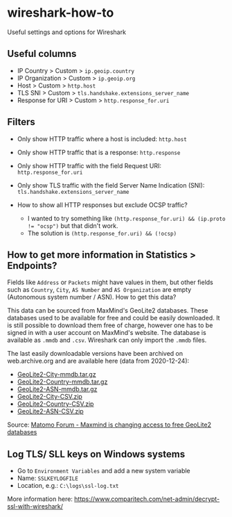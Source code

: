 # wireshark-how-to
Useful settings and options for Wireshark

## Useful columns
* IP Country > Custom > `ip.geoip.country`
* IP Organization > Custom > `ip.geoip.org`
* Host > Custom > `http.host`
* TLS SNI > Custom > `tls.handshake.extensions_server_name`
* Response for URI > Custom > `http.response_for.uri`

## Filters

* Only show HTTP traffic where a host is included:
`http.host`

* Only show HTTP traffic that is a response:
`http.response`

* Only show HTTP traffic with the field Request URI:
`http.response_for.uri`

* Only show TLS traffic with the field Server Name Indication (SNI):
`tls.handshake.extensions_server_name`

* How to show all HTTP responses but exclude OCSP traffic?
  * I wanted to try something like `(http.response_for.uri) && (ip.proto != "ocsp")` but that didn't work.
  * The solution is `(http.response_for.uri) && (!ocsp)`


## How to get more information in Statistics > Endpoints?
Fields like `Address` or `Packets` might have values in them, but other fields such as `Country`, `City`, `AS Number` and `AS Organization` are empty (Autonomous system number / ASN). How to get this data?

This data can be sourced from MaxMind's GeoLite2 databases. These databases used to be available for free and could be easily downloaded. It is still possible to download them free of charge, however one has to be signed in with a user account on MaxMind's website. The database is available as `.mmdb` and `.csv`. Wireshark can only import the `.mmdb` files.

The last easily downloadable versions have been archived on web.archive.org and are available here (data from 2020-12-24):
* [GeoLite2-City-mmdb.tar.gz](https://web.archive.org/web/20191227182209/https://geolite.maxmind.com/download/geoip/database/GeoLite2-City.tar.gz)
* [GeoLite2-Country-mmdb.tar.gz](https://web.archive.org/web/20191227182412/https://geolite.maxmind.com/download/geoip/database/GeoLite2-Country.tar.gz)
* [GeoLite2-ASN-mmdb.tar.gz](https://web.archive.org/web/20191227182527/https://geolite.maxmind.com/download/geoip/database/GeoLite2-ASN.tar.gz)
* [GeoLite2-City-CSV.zip](https://web.archive.org/web/20191227182816/https://geolite.maxmind.com/download/geoip/database/GeoLite2-City-CSV.zip)
* [GeoLite2-Country-CSV.zip](https://web.archive.org/web/20191227183011/https://geolite.maxmind.com/download/geoip/database/GeoLite2-Country-CSV.zip)
* [GeoLite2-ASN-CSV.zip](https://web.archive.org/web/20191227183143/https://geolite.maxmind.com/download/geoip/database/GeoLite2-ASN-CSV.zip)

Source: [Matomo Forum - Maxmind is changing access to free GeoLite2 databases](https://forum.matomo.org/t/maxmind-is-changing-access-to-free-geolite2-databases/35439/3)


## Log TLS/ SLL keys on Windows systems
* Go to `Environment Variables` and add a new system variable
* Name: `SSLKEYLOGFILE`
* Location, e.g.: `C:\logs\ssl-log.txt`

More information here: https://www.comparitech.com/net-admin/decrypt-ssl-with-wireshark/
